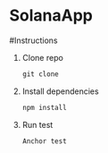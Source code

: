 # SolanaApp

#Instructions

1. Clone repo
   ```js
   git clone
   ```
     
2. Install dependencies
     ```js
     npm install
     ```
     
2. Run test
     ```javascript
     Anchor test
     ```
